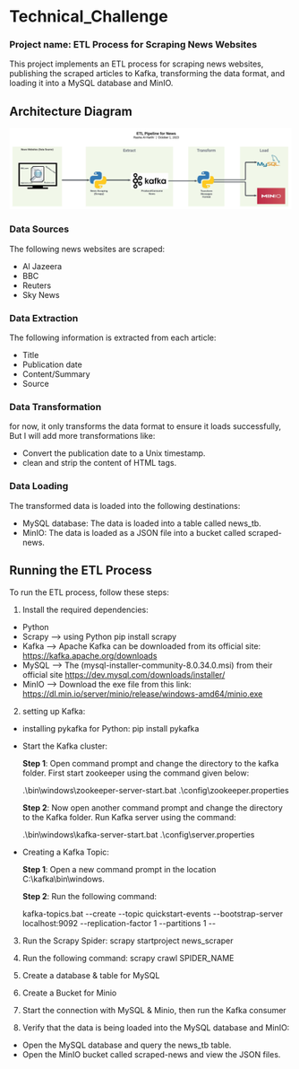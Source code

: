 # Technical_Challenge
### Project name: ETL Process for Scraping News Websites
This project implements an ETL process for scraping news websites, publishing the scraped articles to Kafka, transforming the data format, and loading it into a MySQL database and MinIO.

## Architecture Diagram
![Architecture Diagram.jpeg](https://github.com/RashaAlharthi/Technical_Challenge/blob/4811d5040e0fa15f430cf2a703b9d4d4f8262aab/Architecture%20Diagram.jpeg)
### Data Sources
The following news websites are scraped:
- Al Jazeera
- BBC
- Reuters
- Sky News

### Data Extraction
The following information is extracted from each article:
- Title
- Publication date
- Content/Summary
- Source

### Data Transformation
for now, it only transforms the data format to ensure it loads successfully, But I will add more transformations like:

- Convert the publication date to a Unix timestamp.
- clean and strip the content of HTML tags.

### Data Loading
The transformed data is loaded into the following destinations:
- MySQL database: The data is loaded into a table called news_tb.
- MinIO: The data is loaded as a JSON file into a bucket called scraped-news.

## Running the ETL Process
To run the ETL process, follow these steps:

1. Install the required dependencies:
- Python
- Scrapy --> using Python pip install scrapy
- Kafka --> Apache Kafka can be downloaded from its official site: https://kafka.apache.org/downloads
- MySQL --> The (mysql-installer-community-8.0.34.0.msi) from their official site https://dev.mysql.com/downloads/installer/
- MinIO --> Download the exe file from this link: https://dl.min.io/server/minio/release/windows-amd64/minio.exe

2. setting up Kafka:
- installing pykafka for Python:
pip install pykafka
- Start the Kafka cluster:

    __Step 1__: Open command prompt and change the directory to the kafka folder. First start zookeeper using the command given below:
    
    .\bin\windows\zookeeper-server-start.bat .\config\zookeeper.properties
    
    __Step 2__: Now open another command prompt and change the directory to the Kafka folder. Run Kafka server using the command:
    
    .\bin\windows\kafka-server-start.bat .\config\server.properties

- Creating a Kafka Topic:

    __Step 1__: Open a new command prompt in the location C:\kafka\bin\windows.
    
    __Step 2__: Run the following command:
    
    kafka-topics.bat --create --topic quickstart-events --bootstrap-server localhost:9092 --replication-factor 1 --partitions 1 --

3. Run the Scrapy Spider:
scrapy startproject news_scraper

4. Run the following command:
scrapy crawl SPIDER_NAME

5. Create a database & table for MySQL

7. Create a Bucket for Minio

8. Start the connection with MySQL & Minio, then run the Kafka consumer
9. Verify that the data is being loaded into the MySQL database and MinIO:
- Open the MySQL database and query the news_tb table.
- Open the MinIO bucket called scraped-news and view the JSON files.

